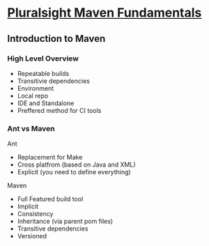 # [Pluralsight Maven Fundamentals](https://app.pluralsight.com/library/courses/maven-fundamentals/table-of-contents)

## Introduction to Maven

### High Level Overview

- Repeatable builds
- Transitivie dependencies
- Environment
- Local repo
- IDE and Standalone
- Preffered method for CI tools

### Ant vs Maven

Ant

- Replacement for Make
- Cross platfrom (based on Java and XML)
- Explicit (you need to define everything)

Maven

- Full Featured build tool
- Implicit
- Consistency
- Inheritance (via parent pom files)
- Transitive dependencies
- Versioned
